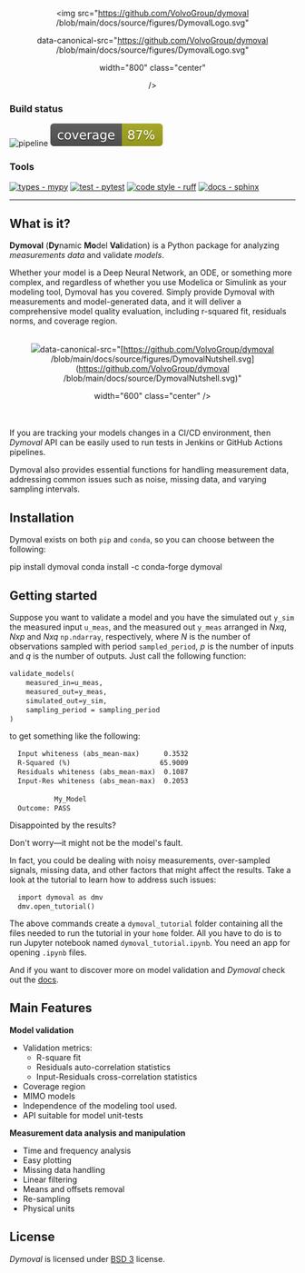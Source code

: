 <div align="center">

<img src="https://github.com/VolvoGroup/dymoval
/blob/main/docs/source/figures/DymovalLogo.svg"

data-canonical-src="https://github.com/VolvoGroup/dymoval
/blob/main/docs/source/figures/DymovalLogo.svg"

width="800" class="center"

/>

</div>

### Build status

![pipeline](https://github.com/VolvoGroup/dymoval/actions/workflows/pipeline.yml/badge.svg)
![coverage badge](./coverage.svg)

### Tools

[![types - mypy](https://img.shields.io/badge/types-mypy-orange.svg)](https://github.com/python/mypy)
[![test - pytest](https://img.shields.io/badge/tests-pytest-brightgreen.svg)](https://github.com/pytest-dev/pytest)
[![code style - ruff](https://img.shields.io/badge/code%20style-black-000000.svg)](https://github.com/astral-sh/ruff)
[![docs - sphinx](https://img.shields.io/badge/docs-sphinx-blue.svg)](https://github.com/sphinx-doc/sphinx)

---

## What is it?

**Dymoval** (**Dy**namic **Mo**del **Val**idation) is a Python package for
analyzing _measurements data_ and validate _models_.

Whether your model is a Deep Neural Network, an ODE, or something more
complex, and regardless of whether you use Modelica or Simulink as your
modeling tool, Dymoval has you covered. Simply provide Dymoval with
measurements and model-generated data, and it will deliver a comprehensive
model quality evaluation, including r-squared fit, residuals norms, and
coverage region.

<div align="center"
  <br>
  <br>
<img
  src="https://github.com/VolvoGroup/dymoval
      /blob/main/docs/source/figures/DymovalNutshell.svg"

data-canonical-src="[https://github.com/VolvoGroup/dymoval
/blob/main/docs/source/figures/DymovalNutshell.svg]
(https://github.com/VolvoGroup/dymoval
/blob/main/docs/source/DymovalNutshell.svg)"

width="600" class="center" /> <br> <br> <br>

</div>

If you are tracking your models changes in a CI/CD environment, then _Dymoval_
API can be easily used to run tests in Jenkins or GitHub Actions pipelines.

Dymoval also provides essential functions for handling measurement data,
addressing common issues such as noise, missing data, and varying sampling
intervals.

## Installation

Dymoval exists on both `pip` and `conda`, so you can choose between the
following:

pip install dymoval conda install -c conda-forge dymoval

## Getting started

Suppose you want to validate a model and you have the simulated out `y_sim`
the measured input `u_meas`, and the measured out `y_meas` arranged in $Nxq$,
$Nxp$ and $Nxq$ `np.ndarray`, respectively, where $N$ is the number of
observations sampled with period `sampled_period`, $p$ is the number of inputs
and $q$ is the number of outputs. Just call the following function:

```
validate_models(
    measured_in=u_meas,
    measured_out=y_meas,
    simulated_out=y_sim,
    sampling_period = sampling_period
)
```

to get something like the following:

```
  Input whiteness (abs_mean-max)      0.3532
  R-Squared (%)                      65.9009
  Residuals whiteness (abs_mean-max)  0.1087
  Input-Res whiteness (abs_mean-max)  0.2053

           My_Model
  Outcome: PASS
```

Disappointed by the results?

Don't worry—it might not be the model's fault.

In fact, you could be dealing with noisy measurements, over-sampled signals,
missing data, and other factors that might affect the results. Take a look at
the tutorial to learn how to address such issues:

```
  import dymoval as dmv
  dmv.open_tutorial()
```

The above commands create a `dymoval_tutorial` folder containing all the files
needed to run the tutorial in your `home` folder. All you have to do is to run
Jupyter notebook named `dymoval_tutorial.ipynb`. You need an app for opening
`.ipynb` files.

And if you want to discover more on model validation and _Dymoval_ check out
the [docs](https://ubaldot.github.io/dymoval/).

## Main Features

**Model validation**

- Validation metrics:
  - R-square fit
  - Residuals auto-correlation statistics
  - Input-Residuals cross-correlation statistics
- Coverage region
- MIMO models
- Independence of the modeling tool used.
- API suitable for model unit-tests

**Measurement data analysis and manipulation**

- Time and frequency analysis
- Easy plotting
- Missing data handling
- Linear filtering
- Means and offsets removal
- Re-sampling
- Physical units

## License

_Dymoval_ is licensed under
[BSD 3](https://github.com/ubaldot/dymoval/blob/main/LICENSE) license.

